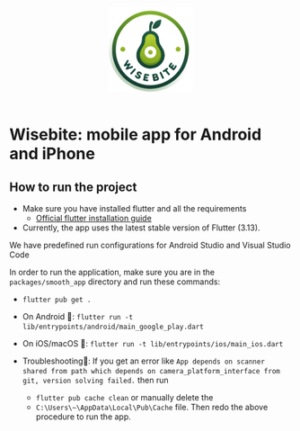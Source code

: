 <div style="text-align: center">
<picture>
  <!-- <source media="(prefers-color-scheme: dark)" srcset="https://static.openfoodfacts.org/images/logos/off-logo-horizontal-dark.png?refresh_github_cache=1"> -->
  <!-- <source media="(prefers-color-scheme: light)" srcset="https://static.openfoodfacts.org/images/logos/off-logo-horizontal-light.png?refresh_github_cache=1"> -->
  <img height="150" src="./assets/wisebite-0-cropped-circle.png">
</picture>
</div>
<br>

# Wisebite: mobile app for Android and iPhone

<!-- [![SmoothApp Post-Submit Tests](https://github.com/openfoodfacts/smooth-app/actions/workflows/postsubmit.yml/badge.svg)](https://github.com/openfoodfacts/smooth-app/actions/workflows/postsubmit.yml) -->
<!-- [![Create internal releases](https://github.com/openfoodfacts/smooth-app/actions/workflows/internal-release.yml/badge.svg)](https://github.com/openfoodfacts/smooth-app/actions/workflows/internal-release.yml) -->

<!-- ## Code documentation -->

<!-- [Code documentation on GitHub pages](https://openfoodfacts.github.io/smooth-app/). -->

<!-- <br> -->

<!-- <details><summary><h2>Features of the app</h2></summary> -->

<!-- ## Features -->

<!-- - a scan that truly matches who you are (Green: the product matches your criteria, Red: there is a problem, Gray: Help us answer you by photographing the products) -->
<!-- - a product page that's knowledgeable, building on the vast amount of food facts we collect collaboratively, and other sources of knowledge, to help you make better food decisions -->

<!-- ## You can -->

<!-- - scan and compare in 15 seconds the 3 brands of tomato sauces left on the shelf, on your terms. -->
<!-- - get a tailored comparison of any food category -->
<!-- - set your preferences without ruining your privacy -->

<!-- ## Criteria you can pick -->

<!-- - Environment: Eco-Score -->
<!-- - Health: Additives & Ultra processed foods, Salt, Allergens, Nutri-Score -->

<!-- </details> -->

<!-- <br> -->
<!--   -->
<!-- ## About this Repository -->

<!-- ![GitHub language count](https://img.shields.io/github/languages/count/openfoodfacts/smooth-app) -->
<!-- ![GitHub top language](https://img.shields.io/github/languages/top/openfoodfacts/smooth-app) -->
<!-- ![GitHub last commit](https://img.shields.io/github/last-commit/openfoodfacts/smooth-app) -->
<!-- ![Github Repo Size](https://img.shields.io/github/repo-size/openfoodfacts/smooth-app) -->

<!-- <br> -->

## How to run the project

- Make sure you have installed flutter and all the requirements
  - [Official flutter installation guide](https://docs.flutter.dev/get-started/install)
- Currently, the app uses the latest stable version of Flutter (3.13).


We have predefined run configurations for Android Studio and Visual Studio Code

In order to run the application, make sure you are in the `packages/smooth_app` directory and run these commands:

- `flutter pub get .`

- On Android 🤖: `flutter run -t lib/entrypoints/android/main_google_play.dart`

- On iOS/macOS 🍎: `flutter run -t lib/entrypoints/ios/main_ios.dart`

- Troubleshooting🚀: If you get an error like `App depends on scanner shared from path which depends on camera_platform_interface from git, version solving failed.`  then run
  - `flutter pub cache clean` or manually delete  the  
  - `C:\Users\~\AppData\Local\Pub\Cache`  file.
 Then redo the above procedure to run the app.

<!-- - [Contributing Guidelines](https://github.com/openfoodfacts/smooth-app/blob/develop/CONTRIBUTING.md) -->

<!-- <br> -->

<!-- <details><summary><h3>Thanks</h3></summary> -->
<!-- The app was initially created by Primael. The new Open Food Facts app (smooth_app) was then made possible thanks to an initial grant by the Mozilla Foundation in February 2020, after Pierre pitched them the idea at FOSDEM. A HUGE THANKS 🧡 -->
<!-- In addition to the core role of the community, we also had the support from several Google.org fellows and a ShareIt fellow that helped us eventually release the app in June 2022. -->
<!-- </details> -->
<!-- <br> -->

<!-- ## Contributors -->

<!-- <a href="https://github.com/openfoodfacts/smooth-app/graphs/contributors"> -->
<!--   <img alt="List of contributors to this repository" src="https://contrib.rocks/image?repo=openfoodfacts/smooth-app" /> -->
<!-- </a> -->
